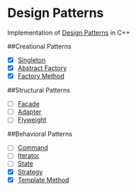 ﻿Design Patterns
===============

Implementation of [Design Patterns](https://en.wikipedia.org/wiki/Design_Patterns) in C++

##Creational Patterns
- [x] [Singleton](https://github.com/kerydan/DesignPatterns/blob/master/src/C++/Creational/Singleton.cpp)
- [x] [Abstract Factory](https://github.com/kerydan/DesignPatterns/blob/master/src/C++/Creational/AbstractFactory.cpp)
- [x] [Factory Method](https://github.com/kerydan/DesignPatterns/blob/master/src/C++/Creational/FactoryMethod.cpp)

##Structural Patterns
- [ ] [Facade](https://github.com/kerydan/DesignPatterns/blob/master/src/C++/Structural/Facade.cpp)
- [ ] [Adapter](https://github.com/kerydan/DesignPatterns/blob/master/src/C++/Structural/Adapter.cpp)
- [ ] [Flyweight](https://github.com/kerydan/DesignPatterns/blob/master/src/C++/Structural/Flyweight.cpp)

##Behavioral Patterns
- [ ] [Command](https://github.com/kerydan/DesignPatterns/blob/master/src/C++/Behavioral/Command.cpp)
- [ ] [Iterator](https://github.com/kerydan/DesignPatterns/blob/master/src/C++/Behavioral/Iterator.cpp)
- [ ] [State](https://github.com/kerydan/DesignPatterns/blob/master/src/C++/Behavioral/State.cpp)
- [x] [Strategy](https://github.com/kerydan/DesignPatterns/blob/master/src/C++/Behavioral/Strategy.cpp)
- [x] [Template Method](https://github.com/kerydan/DesignPatterns/blob/master/src/C++/Behavioral/TemplateMethod.cpp)
